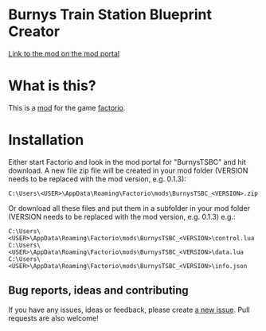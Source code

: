 # Burnys Train Station Blueprint Creator
[Link to the mod on the mod portal](https://mods.factorio.com/mod/BurnysTSBC)

# What is this?
This is a [mod](https://mods.factorio.com/) for the game [factorio](https://factorio.com/).

# Installation
Either start Factorio and look in the mod portal for "BurnysTSBC" and hit download.
A new file zip file will be created in your mod folder (VERSION needs to be replaced with the mod version, e.g. 0.1.3):
```
C:\Users\<USER>\AppData\Roaming\Factorio\mods\BurnysTSBC_<VERSION>.zip
```

Or download all these files and put them in a subfolder in your mod folder (VERSION needs to be replaced with the mod version, e.g. 0.1.3)
e.g.:
```
C:\Users\<USER>\AppData\Roaming\Factorio\mods\BurnysTSBC_<VERSION>\control.lua
C:\Users\<USER>\AppData\Roaming\Factorio\mods\BurnysTSBC_<VERSION>\data.lua
C:\Users\<USER>\AppData\Roaming\Factorio\mods\BurnysTSBC_<VERSION>\info.json
```

## Bug reports, ideas and contributing
If you have any issues, ideas or feedback, please create [a new issue](https://github.com/BurnySc2/BurnysTSBC/issues/new). Pull requests are also welcome!
